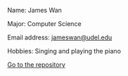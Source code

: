 Name: James Wan

Major: Computer Science

Email address: jameswan@udel.edu

Hobbies: Singing and playing the piano

[Go to the repository](https://github.com/jameswan141/jameswan141.github.io)

